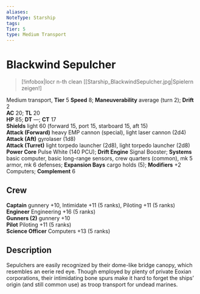 ```yaml
---
aliases: 
NoteType: Starship
tags: 
Tier: 5
type: Medium Transport 
---
```


# Blackwind Sepulcher

> [!infobox|locr n-th clean
>  [[Starship_BlackwindSepulcher.jpg|Spielern zeigen!]
> 

Medium transport, **Tier** 5
**Speed** 8; **Maneuverability** average (turn 2); **Drift** 2  
**AC** 20; **TL** 20  
**HP** 85; **DT** —; **CT** 17  
**Shields** light 60 (forward 15, port 15, starboard 15, aft 15)  
**Attack (Forward)** heavy EMP cannon (special), light laser cannon (2d4)  
**Attack (Aft)** gyrolaser (1d8)  
**Attack (Turret)** light torpedo launcher (2d8), light torpedo launcher (2d8)  
**Power Core** Pulse White (140 PCU); **Drift Engine** Signal Booster; **Systems** basic computer, basic long-range sensors, crew quarters (common), mk 5 armor, mk 6 defenses; **Expansion Bays** cargo holds (5); **Modifiers** +2 Computers; **Complement** 6

## Crew

**Captain** gunnery +10, Intimidate +11 (5 ranks), Piloting +11 (5 ranks)  
**Engineer** Engineering +16 (5 ranks)  
**Gunners (2)** gunnery +10  
**Pilot** Piloting +11 (5 ranks)  
**Science Officer** Computers +13 (5 ranks)

## Description

Sepulchers are easily recognized by their dome-like bridge canopy, which resembles an eerie red eye. Though employed by plenty of private Eoxian corporations, their intimidating bone spurs make it hard to forget the ships’ origin (and still common use) as troop transport for undead marines.
